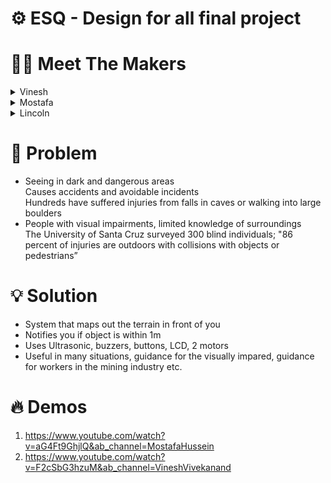 # ⚙️ ESQ - Design for all final project 

# 🧑‍💻 Meet The Makers 

<details>
  <summary>Vinesh</summary>
<h5>
- John Fraser Secondary School </br>
- Grade 11</br> 
- Computers</br> 
- Arduino </br> 
Various Projects </br>
- Coding</br> 
Python</br> 
Arduino IDE</br> 
Processing </br>  
- VEX Robotics </br>
- Chess 
</h5>
</details>

<details>
  <summary>Mostafa</summary>
<h5>
- John Fraser Secondary School  </br> 
- Grade 11  </br>
- Arduino </br>
Been tinkering with it for over 5 years </br>
- Coding </br>
Arduino </br>
Python </br>
Some C++ </br>
Open Processing </br>
- Tennis </br>
</h5>
</details>

<details>
 <summary>Lincoln</summary>
<h5>
- St.Jean de brebeuf secondary school </br>
- Grade 9 </br>
- Arduino-first project </br>
- Soccer </br>
</h5>
</details>


# 🤔 Problem
- Seeing in dark and dangerous areas</br>
Causes accidents and avoidable incidents </br>
Hundreds have suffered injuries from falls in caves or walking into large boulders</br>
- People with visual impairments, limited knowledge of surroundings</br>
The University of Santa Cruz surveyed 300 blind individuals; "86 percent of injuries are outdoors with collisions with objects or pedestrians”</br>

# 💡 Solution
- System that maps out the terrain in front of you </br>
- Notifies you if object is within 1m </br>
- Uses Ultrasonic, buzzers, buttons, LCD, 2 motors</br>
- Useful in many situations, guidance for the visually impared, guidance for workers in the mining industry etc. </br>

# 🔥 Demos
1. https://www.youtube.com/watch?v=aG4Ft9GhjlQ&ab_channel=MostafaHussein
2. https://www.youtube.com/watch?v=F2cSbG3hzuM&ab_channel=VineshVivekanand

